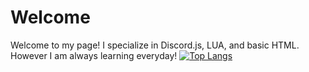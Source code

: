 # Welcome
Welcome to my page!
I specialize in Discord.js, LUA, and basic HTML.
However I am always learning everyday!
[![Top Langs](https://github-readme-stats.vercel.app/api/top-langs/?username=NoahtheDeveloper)](https://github.com/anuraghazra/github-readme-stats)
